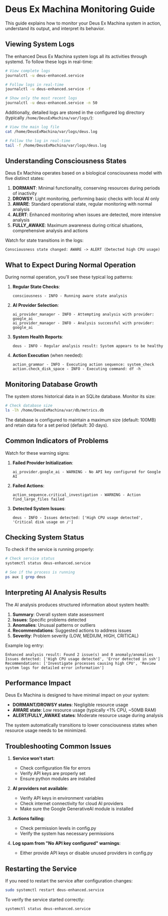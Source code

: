 # Deus Ex Machina Monitoring Guide

This guide explains how to monitor your Deus Ex Machina system in action, understand its output, and interpret its behavior.

## Viewing System Logs

The enhanced Deus Ex Machina system logs all its activities through systemd. To follow these logs in real-time:

```bash
# View complete logs
journalctl -u deus-enhanced.service

# Follow logs in real-time
journalctl -u deus-enhanced.service -f

# Show only the most recent logs
journalctl -u deus-enhanced.service -n 50
```

Additionally, detailed logs are stored in the configured log directory (typically `/home/DeusExMachina/var/logs/`):

```bash
# View the main log file
cat /home/DeusExMachina/var/logs/deus.log

# Follow the log in real-time
tail -f /home/DeusExMachina/var/logs/deus.log
```

## Understanding Consciousness States

Deus Ex Machina operates based on a biological consciousness model with five distinct states:

1. **DORMANT**: Minimal functionality, conserving resources during periods of inactivity
2. **DROWSY**: Light monitoring, performing basic checks with local AI only
3. **AWARE**: Standard operational state, regular monitoring with normal analysis
4. **ALERT**: Enhanced monitoring when issues are detected, more intensive analysis
5. **FULLY_AWAKE**: Maximum awareness during critical situations, comprehensive analysis and actions

Watch for state transitions in the logs:
```
Consciousness state changed: AWARE -> ALERT (Detected high CPU usage)
```

## What to Expect During Normal Operation

During normal operation, you'll see these typical log patterns:

1. **Regular State Checks**:
   ```
   consciousness - INFO - Running aware state analysis
   ```

2. **AI Provider Selection**:
   ```
   ai_provider_manager - INFO - Attempting analysis with provider: google_ai
   ai_provider_manager - INFO - Analysis successful with provider: google_ai
   ```

3. **System Health Reports**:
   ```
   deus - INFO - Regular analysis result: System appears to be healthy
   ```

4. **Action Execution** (when needed):
   ```
   action_grammar - INFO - Executing action sequence: system_check
   action.check_disk_space - INFO - Executing command: df -h
   ```

## Monitoring Database Growth

The system stores historical data in an SQLite database. Monitor its size:

```bash
# Check database size
ls -lh /home/DeusExMachina/var/db/metrics.db
```

The database is configured to maintain a maximum size (default: 100MB) and retain data for a set period (default: 30 days).

## Common Indicators of Problems

Watch for these warning signs:

1. **Failed Provider Initialization**:
   ```
   ai_provider.google_ai - WARNING - No API key configured for Google AI
   ```
   
2. **Failed Actions**:
   ```
   action_sequence.critical_investigation - WARNING - Action find_large_files failed
   ```
   
3. **Detected System Issues**:
   ```
   deus - INFO - Issues detected: ['High CPU usage detected', 'Critical disk usage on /']
   ```

## Checking System Status

To check if the service is running properly:

```bash
# Check service status
systemctl status deus-enhanced.service

# See if the process is running
ps aux | grep deus
```

## Interpreting AI Analysis Results

The AI analysis produces structured information about system health:

1. **Summary**: Overall system state assessment
2. **Issues**: Specific problems detected
3. **Anomalies**: Unusual patterns or outliers
4. **Recommendations**: Suggested actions to address issues
5. **Severity**: Problem severity (LOW, MEDIUM, HIGH, CRITICAL)

Example log entry:
```
Enhanced analysis result: Found 2 issue(s) and 0 anomaly/anomalies
Issues detected: ['High CPU usage detected', 'Error detected in ssh']
Recommendations: ['Investigate processes causing high CPU', 'Review system logs for detailed error information']
```

## Performance Impact

Deus Ex Machina is designed to have minimal impact on your system:

- **DORMANT/DROWSY states**: Negligible resource usage
- **AWARE state**: Low resource usage (typically <1% CPU, ~50MB RAM)
- **ALERT/FULLY_AWAKE states**: Moderate resource usage during analysis

The system automatically transitions to lower consciousness states when resource usage needs to be minimized.

## Troubleshooting Common Issues

1. **Service won't start**:
   - Check configuration file for errors
   - Verify API keys are properly set
   - Ensure python modules are installed

2. **AI providers not available**:
   - Verify API keys in environment variables
   - Check internet connectivity for cloud AI providers
   - Make sure the Google GenerativeAI module is installed

3. **Actions failing**:
   - Check permission levels in config.py
   - Verify the system has necessary permissions

4. **Log spam from "No API key configured" warnings**:
   - Either provide API keys or disable unused providers in config.py

## Restarting the Service

If you need to restart the service after configuration changes:

```bash
sudo systemctl restart deus-enhanced.service
```

To verify the service started correctly:

```bash
systemctl status deus-enhanced.service
```